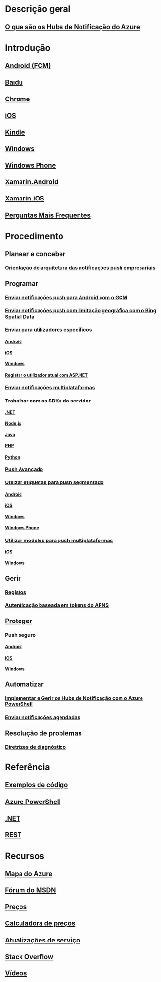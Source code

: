# Descrição geral
## [O que são os Hubs de Notificação do Azure](notification-hubs-push-notification-overview.md)
# Introdução
## [Android (FCM)](notification-hubs-android-push-notification-google-fcm-get-started.md)
## [Baidu](notification-hubs-baidu-china-android-notifications-get-started.md)
## [Chrome](notification-hubs-chrome-push-notifications-get-started.md)
## [iOS](notification-hubs-ios-apple-push-notification-apns-get-started.md)
## [Kindle](notification-hubs-kindle-amazon-adm-push-notification.md)
## [Windows](notification-hubs-windows-store-dotnet-get-started-wns-push-notification.md)
## [Windows Phone](notification-hubs-windows-mobile-push-notifications-mpns.md)
## [Xamarin.Android](xamarin-notification-hubs-push-notifications-android-gcm.md)
## [Xamarin.iOS](xamarin-notification-hubs-ios-push-notification-apns-get-started.md)
## [Perguntas Mais Frequentes](notification-hubs-push-notification-faq.md)

# Procedimento
## Planear e conceber
### [Orientação de arquitetura das notificações push empresariais](notification-hubs-enterprise-push-notification-architecture.md)

## Programar
### [Enviar notificações push para Android com o GCM](notification-hubs-android-push-notification-google-gcm-get-started.md)
### [Enviar notificações push com limitação geográfica com o Bing Spatial Data](notification-hubs-push-bing-spartial-data-geofencing-notification.md)
### Enviar para utilizadores específicos
#### [Android](notification-hubs-aspnet-backend-gcm-android-push-to-user-google-notification.md)
#### [iOS](notification-hubs-aspnet-backend-ios-apple-apns-notification.md)
#### [Windows](notification-hubs-aspnet-backend-windows-dotnet-wns-notification.md)

#### [Registar o utilizador atual com ASP.NET](notification-hubs-ios-aspnet-register-user-from-backend-to-push-notification.md)
### [Enviar notificações multiplataformas](notification-hubs-aspnet-cross-platform-notification.md)
### Trabalhar com os SDKs do servidor
#### [.NET](https://docs.microsoft.com/dotnet/api/overview/azure/notification-hubs?view=azure-dotnet)
#### [Node.js](notification-hubs-nodejs-push-notification-tutorial.md)
#### [Java](notification-hubs-java-push-notification-tutorial.md)
#### [PHP](notification-hubs-php-push-notification-tutorial.md)
#### [Python](notification-hubs-python-push-notification-tutorial.md)
### [Push Avançado](notification-hubs-aspnet-backend-ios-apple-push-notification-service-apns-rich.md)
### [Utilizar etiquetas para push segmentado](notification-hubs-tags-segment-push-message.md)
#### [Android](notification-hubs-aspnet-backend-android-xplat-segmented-gcm-push-notification.md)
#### [iOS](notification-hubs-ios-xplat-segmented-apns-push-notification.md)
#### [Windows](notification-hubs-windows-notification-dotnet-push-xplat-segmented-wns.md)
#### [Windows Phone](notification-hubs-windows-phone-push-xplat-segmented-mpns-notification.md)
### [Utilizar modelos para push multiplataformas](notification-hubs-templates-cross-platform-push-messages.md)
#### [iOS](notification-hubs-ios-xplat-localized-apns-push-notification.md)
#### [Windows](notification-hubs-windows-store-dotnet-xplat-localized-wns-push-notification.md)

## Gerir
### [Registos](notification-hubs-push-notification-registration-management.md)
### [Autenticação baseada em tokens do APNS](notification-hubs-push-notification-http2-token-authentification.md)

## [Proteger](notification-hubs-push-notification-security.md)
### Push seguro
#### [Android](notification-hubs-aspnet-backend-android-secure-google-gcm-push-notification.md)
#### [iOS](notification-hubs-aspnet-backend-ios-push-apple-apns-secure-notification.md)
#### [Windows](notification-hubs-aspnet-backend-windows-dotnet-wns-secure-push-notification.md)

## Automatizar
### [Implementar e Gerir os Hubs de Notificação com o Azure PowerShell](notification-hubs-deploy-and-manage-powershell.md)
### [Enviar notificações agendadas](notification-hubs-send-push-notifications-scheduled.md)

## Resolução de problemas
### [Diretrizes de diagnóstico](notification-hubs-push-notification-fixer.md)

# Referência
## [Exemplos de código](https://azure.microsoft.com/en-us/resources/samples/?service=notification-hubs)
## [Azure PowerShell](/powershell/module/azurerm.notificationhubs)
## [.NET](/dotnet/api/microsoft.azure.notificationhubs)
## [REST](/rest/api/notificationhubs)

# Recursos
## [Mapa do Azure](https://azure.microsoft.com/roadmap/)
## [Fórum do MSDN](https://social.msdn.microsoft.com/Forums/azure/en-US/home?forum=notificationhubs)
## [Preços](https://azure.microsoft.com/pricing/details/notification-hubs/)
## [Calculadora de preços](https://azure.microsoft.com/pricing/calculator/)
## [Atualizações de serviço](https://azure.microsoft.com/updates/?product=notification-hubs)
## [Stack Overflow](http://stackoverflow.com/questions/tagged/azure-notificationhub)
## [Vídeos](https://azure.microsoft.com/documentation/videos/index/?services=notification-hubs)
